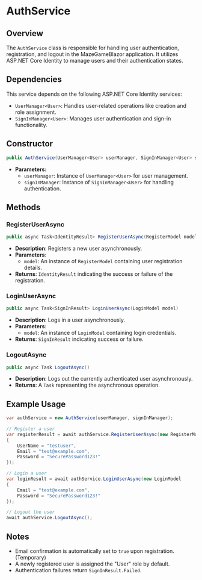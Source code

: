 # AuthService

## Overview
The `AuthService` class is responsible for handling user authentication, registration, and logout in the MazeGameBlazor application. It utilizes ASP.NET Core Identity to manage users and their authentication states.

## Dependencies
This service depends on the following ASP.NET Core Identity services:
- `UserManager<User>`: Handles user-related operations like creation and role assignment.
- `SignInManager<User>`: Manages user authentication and sign-in functionality.

## Constructor

```csharp
public AuthService(UserManager<User> userManager, SignInManager<User> signInManager)
```
- **Parameters:**
  - `userManager`: Instance of `UserManager<User>` for user management.
  - `signInManager`: Instance of `SignInManager<User>` for handling authentication.

## Methods

### RegisterUserAsync

```csharp
public async Task<IdentityResult> RegisterUserAsync(RegisterModel model)
```
- **Description**: Registers a new user asynchronously.
- **Parameters**:
  - `model`: An instance of `RegisterModel` containing user registration details.
- **Returns**: `IdentityResult` indicating the success or failure of the registration.

### LoginUserAsync

```csharp
public async Task<SignInResult> LoginUserAsync(LoginModel model)
```
- **Description**: Logs in a user asynchronously.
- **Parameters**:
  - `model`: An instance of `LoginModel` containing login credentials.
- **Returns**: `SignInResult` indicating success or failure.

### LogoutAsync

```csharp
public async Task LogoutAsync()
```
- **Description**: Logs out the currently authenticated user asynchronously.
- **Returns**: A `Task` representing the asynchronous operation.

## Example Usage

```csharp
var authService = new AuthService(userManager, signInManager);

// Register a user
var registerResult = await authService.RegisterUserAsync(new RegisterModel 
{
    UserName = "testuser",
    Email = "test@example.com",
    Password = "SecurePassword123!"
});

// Login a user
var loginResult = await authService.LoginUserAsync(new LoginModel 
{
    Email = "test@example.com",
    Password = "SecurePassword123!"
});

// Logout the user
await authService.LogoutAsync();
```

## Notes
- Email confirmation is automatically set to `true` upon registration. (Temporary)
- A newly registered user is assigned the "User" role by default.
- Authentication failures return `SignInResult.Failed`.

